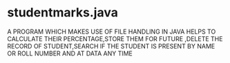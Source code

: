 # studentmarks.java
A PROGRAM WHICH MAKES USE OF FILE HANDLING IN JAVA HELPS TO CALCULATE THEIR PERCENTAGE,STORE THEM FOR FUTURE ,DELETE THE RECORD OF STUDENT,SEARCH IF THE STUDENT IS PRESENT BY NAME OR ROLL NUMBER AND AT DATA ANY TIME 
